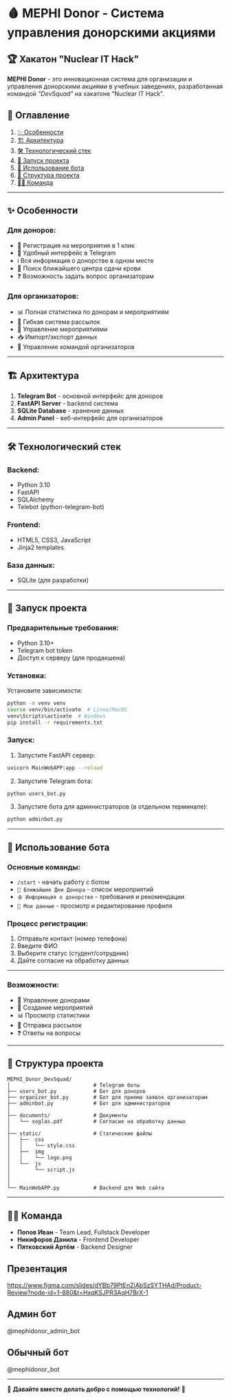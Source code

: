 # 🩸 MEPHI Donor - Система управления донорскими акциями

## 🏆 Хакатон "Nuclear IT Hack"

**MEPHI Donor** - это инновационная система для организации и управления донорскими акциями в учебных заведениях, разработанная командой *"DevSquad"* на хакатоне "Nuclear IT Hack".

## 📌 Оглавление

1. [✨ Особенности](#-особенности)
2. [🏗️ Архитектура](#️-архитектура)
3. [🛠️ Технологический стек](#️-технологический-стек)
4. [🚀 Запуск проекта](#-запуск-проекта)
5. [📱 Использование бота](#-использование-бота)
6. [🧩 Структура проекта](#-структура-проекта)
7. [👨‍💻 Команда](#-команда)

---

## ✨ Особенности

### Для доноров:
- 📅 Регистрация на мероприятия в 1 клик
- 📱 Удобный интерфейс в Telegram
- ℹ️ Вся информация о донорстве в одном месте
- 📍 Поиск ближайшего центра сдачи крови
- ❓ Возможность задать вопрос организаторам

### Для организаторов:
- 📊 Полная статистика по донорам и мероприятиям
- 📢 Гибкая система рассылок
- 📝 Управление мероприятиями
- 📥 Импорт/экспорт данных
- 👥 Управление командой организаторов

---

## 🏗️ Архитектура

1. **Telegram Bot** - основной интерфейс для доноров
2. **FastAPI Server** - backend система
3. **SQLite Database** - хранение данных
4. **Admin Panel** - веб-интерфейс для организаторов

---

## 🛠️ Технологический стек

### Backend:
- Python 3.10
- FastAPI
- SQLAlchemy
- Telebot (python-telegram-bot)

### Frontend:
- HTML5, CSS3, JavaScript
- Jinja2 templates

### База данных:
- SQLite (для разработки)
  
---

## 🚀 Запуск проекта

### Предварительные требования:
- Python 3.10+
- Telegram bot token
- Доступ к серверу (для продакшена)

### Установка:

Установите зависимости:
```bash
python -m venv venv
source venv/bin/activate  # Linux/MacOS
venv\Scripts\activate  # Windows
pip install -r requirements.txt
```

### Запуск:

1. Запустите FastAPI сервер:
```bash
uvicorn MainWebAPP:app --reload
```

2. Запустите Telegram бота:
```bash
python users_bot.py
```

3. Запустите бота для администраторов (в отдельном терминале):
```bash
python adminbot.py
```

---

## 📱 Использование бота

### Основные команды:
- `/start` - начать работу с ботом
- `📅 Ближайшие Дни Донора` - список мероприятий
- `🩸 Информация о донорстве` - требования и рекомендации
- `📝 Мои данные` - просмотр и редактирование профиля

### Процесс регистрации:
1. Отправьте контакт (номер телефона)
2. Введите ФИО
3. Выберите статус (студент/сотрудник)
4. Дайте согласие на обработку данных

---

### Возможности:
- 👥 Управление донорами
- 📅 Создание мероприятий
- 📊 Просмотр статистики
- 📢 Отправка рассылок
- ❓ Ответы на вопросы

---

## 🧩 Структура проекта

```
MEPHI_Donor_DevSquad/
│                           # Telegram боты
├── users_bot.py            # Бот для доноров
├── organizer_bot.py        # Бот для приема заявок организаторам
├── adminbot.py             # Бот для администраторов
│ 
├── documents/              # Документы
│   └── soglas.pdf          # Согласие на обработку данных
│          
├── static/                 # Статические файлы
│   ├──  css              
│   │    └── style.css
│   ├──  img
│   │    └── logo.png              
│   └──  js
│        └── script.js              
│
│
└── MainWebAPP.py           # Backend для Web сайта
```

---

## 👨‍💻 Команда

- **Попов Иван** - Team Lead, Fullstack Developer
- **Никифоров Данила** - Frontend Developer
- **Пятковский Артём** - Backend Designer

## Презентация
https://www.figma.com/slides/dYBb79PtEnZiAbSzSYTHAd/Product-Review?node-id=1-880&t=HxqKSJPR3AqH7BrX-1

## Админ бот
@mephidonor_admin_bot

## Обычный бот
@mephidonor_bot

---

🚀 **Давайте вместе делать добро с помощью технологий!** 🚀
